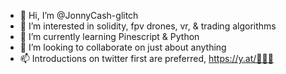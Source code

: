 - 👋 Hi, I’m @JonnyCash-glitch
- 👀 I’m interested in solidity, fpv drones, vr, & trading algorithms
- 🌱 I’m currently learning Pinescript & Python
- 💞️ I’m looking to collaborate on just about anything
- 📫 Introductions on twitter first are preferred, https://y.at/🤧🦍🍌

<!---
JonnyCash-glitch/JonnyCash-glitch is a ✨ special ✨ repository because its `README.md` (this file) appears on your GitHub profile.
You can click the Preview link to take a look at your changes.
--->
